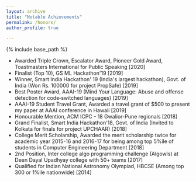 ```yaml
---
layout: archive
title: "Notable Achievements"
permalink: /honors/
author_profile: true

---
```


{% include base_path %}

* Awarded Triple Crown, Escalator Award, Pioneer Gold Award, Toastmasters International for Public Speaking [2020]
* Finalist (Top 10), GS ML Hackathon'19 [2019]
* Winner, Smart India Hackathon' 19 (India's largest hackathon), Govt. of India (Won Rs. 100000 for project PropSafe) [2019]
* Best Poster Award, AAAI-19 (Mind Your Language: Abuse and offense detection for code‑switched languages) [2019] 
* AAAI-19 Student Travel Grant, Awarded a travel grant of $500 to present my paper at AAAI conference in Hawaii [2019]
* Honourable Mention, ACM ICPC - 18 Gwalior-Pune regionals [2018] 
* Grand Finalist, Smart India Hackathon'18, Govt. of India (Invited to Kolkata for finals for project UPCHAAR) [2018] 
* College Merit Scholarship, Awarded the merit scholarship twice for academic year 2015-16 and 2016-17 for being among top 5%ile of students in Computer Engineering Department [2018]
* 2nd Position, Inter college algo programming challenge (Algowls) at Deen Dayal Upadhyay college with 50+ teams [2017]
* Qualified for Indian National Astronomy Olympiad, HBCSE (Among top 300 or 1%ile nationwide) [2014]